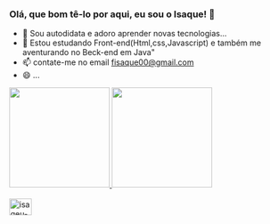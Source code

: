 ### Olá, que bom tê-lo por aqui, eu sou o Isaque! 👋


- 🔭 Sou autodidata e adoro aprender novas tecnologias...
- 🌱 Estou estudando Front-end(Html,css,Javascript) e também me aventurando no Beck-end em Java"
- 📫 contate-me no email fisaque00@gmail.com
- 😄  ...


<div>
  <a href="https://beacons.ai/fisaque00">
<img height="180em" src=https://github-readme-stats.vercel.app/api?username=fisaque00&show_icons=true&theme=)>
<img height="180em" src=https://github-readme-stats.vercel.app/api/top-langs/?username=fisaque00&hide=ruby,shell,java)](https://github.com/fisaque00/github-readme-stats)/>
</div>

<div style="diplay: inline_block"><br>
 <img align="center" alt="isaqeu-js" height="30" width="40" src='https://cdn.jsdelivr.net/gh/devicons/devicon/icons/devicon/devicon-original.svg'->

</div>
